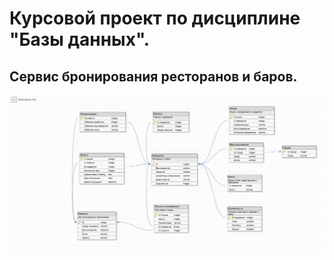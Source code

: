 # Курсовой проект по дисциплине "Базы данных".

## Сервис бронирования ресторанов и баров.

![Схема БД](./files/db_schema.png "Схема проектируеемой базы данных")